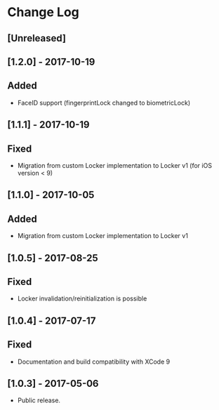 # Change Log

## [Unreleased]

## [1.2.0] - 2017-10-19

## Added
- FaceID support (fingerprintLock changed to biometricLock)

## [1.1.1] - 2017-10-19

## Fixed
- Migration from custom Locker implementation to Locker v1 (for iOS version < 9)

## [1.1.0] - 2017-10-05

## Added
- Migration from custom Locker implementation to Locker v1

## [1.0.5] - 2017-08-25

## Fixed
- Locker invalidation/reinitialization is possible

## [1.0.4] - 2017-07-17

## Fixed
- Documentation and build compatibility with XCode 9

## [1.0.3] - 2017-05-06

- Public release.
